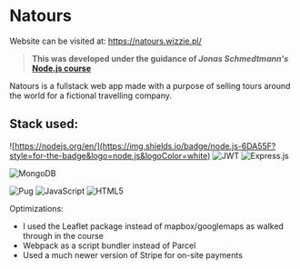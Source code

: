 # Natours

Website can be visited at: https://natours.wizzie.pl/

> **This was developed under the guidance of *Jonas Schmedtmann's* [Node.js course](https://www.udemy.com/course/nodejs-express-mongodb-bootcamp/)**  

Natours is a fullstack web app made with a purpose of selling tours around the world for a fictional travelling company.  



## Stack used:
![https://nodejs.org/en/](https://img.shields.io/badge/node.js-6DA55F?style=for-the-badge&logo=node.js&logoColor=white) ![JWT](https://img.shields.io/badge/JWT-black?style=for-the-badge&logo=JSON%20web%20tokens) ![Express.js](https://img.shields.io/badge/express.js-%23404d59.svg?style=for-the-badge&logo=express&logoColor=%2361DAFB)

![MongoDB](https://img.shields.io/badge/MongoDB-%234ea94b.svg?style=for-the-badge&logo=mongodb&logoColor=white)

![Pug](https://img.shields.io/badge/Pug-FFF?style=for-the-badge&logo=pug&logoColor=A86454)  ![JavaScript](https://img.shields.io/badge/javascript-%23323330.svg?style=for-the-badge&logo=javascript&logoColor=%23F7DF1E)  ![HTML5](https://img.shields.io/badge/html5-%23E34F26.svg?style=for-the-badge&logo=html5&logoColor=white)  

Optimizations:
- I used the Leaflet package instead of mapbox/googlemaps as walked through in the course
- Webpack as a script bundler instead of Parcel  
- Used a much newer version of Stripe for on-site payments